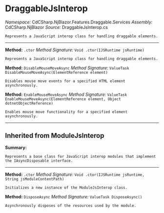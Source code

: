 # DraggableJsInterop

*Namespace:* CdCSharp.NjBlazor.Features.Draggable.Services
*Assembly:* CdCSharp.NjBlazor
*Source:* DraggableJsInterop.cs



    Represents a JavaScript interop class for handling draggable elements.
    
---

**Method:** `.ctor`
*Method Signature:* `Void .ctor(IJSRuntime jsRuntime)`


    Represents a JavaScript interop class for handling draggable elements.
    



**Method:** `DisableMouseMoveAsync`
*Method Signature:* `ValueTask DisableMouseMoveAsync(ElementReference element)`


    Disables mouse move events for a specified HTML element asynchronously.
    



**Method:** `EnableMouseMoveAsync`
*Method Signature:* `ValueTask EnableMouseMoveAsync(ElementReference element, Object dotnetObjectReference)`


    Enables mouse move functionality for a specified element asynchronously.
    


---
## Inherited from ModuleJsInterop

**Summary:**

    Represents a base class for JavaScript interop modules that implement the IAsyncDisposable interface.
    
---

**Method:** `.ctor`
*Method Signature:* `Void .ctor(IJSRuntime jsRuntime, String jsModuleContentPath)`


    Initializes a new instance of the ModuleJsInterop class.
    



**Method:** `DisposeAsync`
*Method Signature:* `ValueTask DisposeAsync()`


    Asynchronously disposes of the resources used by the module.
    


